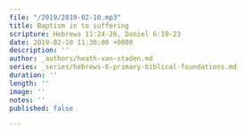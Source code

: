 ```yaml
---
file: "/2019/2019-02-10.mp3"
title: Baptism in to suffering
scripture: Hebrews 11:24-26, Daniel 6:19-23
date: 2019-02-10 11:30:00 +0000
description: ''
author: _authors/heath-van-staden.md
series: _series/hebrews-6-primary-biblical-foundations.md
duration: ''
length: ''
image: ''
notes: ''
published: false

---
```

